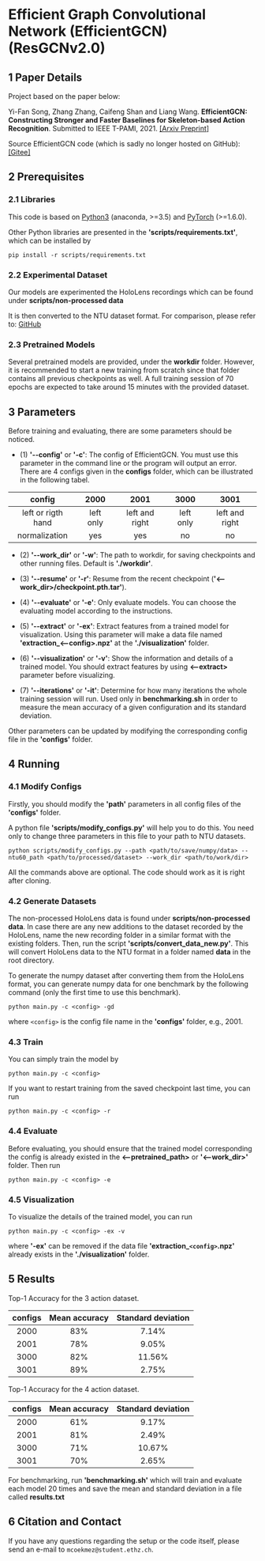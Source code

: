 # Efficient Graph Convolutional Network (EfficientGCN) (ResGCNv2.0)

## 1 Paper Details
Project based on the paper below:

Yi-Fan Song, Zhang Zhang, Caifeng Shan and Liang Wang. **EfficientGCN: Constructing Stronger and Faster Baselines for Skeleton-based Action Recognition**. Submitted to IEEE T-PAMI, 2021. [[Arxiv Preprint]](https://arxiv.org/pdf/2106.15125.pdf)

Source EfficientGCN code (which is sadly no longer hosted on GitHub): [[Gitee]](https://gitee.com/yfsong0709/EfficientGCNv1)

## 2 Prerequisites

### 2.1 Libraries

This code is based on [Python3](https://www.anaconda.com/) (anaconda, >=3.5) and [PyTorch](http://pytorch.org/) (>=1.6.0).

Other Python libraries are presented in the **'scripts/requirements.txt'**, which can be installed by 
```
pip install -r scripts/requirements.txt
```

### 2.2 Experimental Dataset

Our models are experimented the HoloLens recordings which can be found under **scripts/non-processed data**

It is then converted to the NTU dataset format. For comparison, please refer to: [GitHub](https://github.com/shahroudy/NTURGB-D)

### 2.3 Pretrained Models

Several pretrained models are provided, under the **workdir** folder. However, it is recommended to start a new training from scratch since that folder contains all previous checkpoints as well. A full training session of 70 epochs are expected to take around 15 minutes with the provided dataset.


## 3 Parameters

Before training and evaluating, there are some parameters should be noticed.

* (1) **'--config'** or **'-c'**: The config of EfficientGCN. You must use this parameter in the command line or the program will output an error. There are 4 configs given in the **configs** folder, which can be illustrated in the following tabel.

| config             | 2000      | 2001           | 3000      | 3001           |
| :----------------: | :-------: | :------------: | :-------: | :------------: |
| left or rigth hand | left only | left and right | left only | left and right |
| normalization      | yes       | yes            | no         | no            |


* (2) **'--work_dir'** or **'-w'**: The path to workdir, for saving checkpoints and other running files. Default is **'./workdir'**.

* (3) **'--resume'** or **'-r'**: Resume from the recent checkpoint (**'<--work_dir>/checkpoint.pth.tar'**).

* (4) **'--evaluate'** or **'-e'**: Only evaluate models. You can choose the evaluating model according to the instructions.

* (5) **'--extract'** or **'-ex'**: Extract features from a trained model for visualization. Using this parameter will make a data file named **'extraction_<--config>.npz'** at the **'./visualization'** folder.

* (6) **'--visualization'** or **'-v'**: Show the information and details of a trained model. You should extract features by using **<--extract>** parameter before visualizing.

* (7) **'--iterations'** or **'-it'**: Determine for how many iterations the whole training session will run. Used only in **benchmarking.sh** in order to measure the mean accuracy of a given configuration and its standard deviation.

Other parameters can be updated by modifying the corresponding config file in the **'configs'** folder.


## 4 Running

### 4.1 Modify Configs

Firstly, you should modify the **'path'** parameters in all config files of the **'configs'** folder.

A python file **'scripts/modify_configs.py'** will help you to do this. You need only to change three parameters in this file to your path to NTU datasets.
```
python scripts/modify_configs.py --path <path/to/save/numpy/data> --ntu60_path <path/to/processed/dataset> --work_dir <path/to/work/dir>
```
All the commands above are optional. The code should work as it is right after cloning. 

### 4.2 Generate Datasets

The non-processed HoloLens data is found under **scripts/non-processed data**. In case there are any new additions to the dataset recorded by the HoloLens, name the new recording folder in a similar format with the existing folders. Then, run the script **'scripts/convert_data_new.py'**. This will convert HoloLens data to the NTU format in a folder named **data** in the root directory.

To generate the numpy dataset after converting them from the HoloLens format, you can generate numpy data for one benchmark by the following command (only the first time to use this benchmark).
```
python main.py -c <config> -gd
```
where `<config>` is the config file name in the **'configs'** folder, e.g., 2001.

### 4.3 Train

You can simply train the model by 
```
python main.py -c <config>
```
If you want to restart training from the saved checkpoint last time, you can run
```
python main.py -c <config> -r
```

### 4.4 Evaluate

Before evaluating, you should ensure that the trained model corresponding the config is already existed in the **<--pretrained_path>** or **'<--work_dir>'** folder. Then run
```
python main.py -c <config> -e
```

### 4.5 Visualization

To visualize the details of the trained model, you can run
```
python main.py -c <config> -ex -v
```
where **'-ex'** can be removed if the data file **'extraction_`<config>`.npz'** already exists in the **'./visualization'** folder.


## 5 Results

Top-1 Accuracy for the 3 action dataset.

| configs | Mean accuracy  | Standard deviation | 
| :-----: | :------------: | :----------------: |
| 2000    | 83%            | 7.14%              |
| 2001    | 78%            | 9.05%              |  
| 3000    | 82%            | 11.56%             | 
| 3001    | 89%            | 2.75%              |

Top-1 Accuracy for the 4 action dataset.

| configs | Mean accuracy  | Standard deviation | 
| :-----: | :------------: | :----------------: |
| 2000    | 61%            | 9.17%              |
| 2001    | 81%            | 2.49%              |  
| 3000    | 71%            | 10.67%             | 
| 3001    | 70%            | 2.65%              |

For benchmarking, run **'benchmarking.sh'** which will train and evaluate each model 20 times and save the mean and standard deviation in a file called **results.txt**

## 6 Citation and Contact

If you have any questions regarding the setup or the code itself, please send an e-mail to `mcoekmez@student.ethz.ch`.
